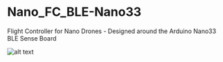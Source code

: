 # Nano_FC_BLE-Nano33
Flight Controller for Nano Drones - Designed around the Arduino Nano33 BLE Sense Board

![alt text]([http://url/to/img.png](https://github.com/varuncraghavendra/Nano_FC_BLE-Nano33/blob/main/Hardware.png))


